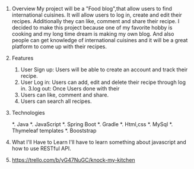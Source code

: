 

1. Overview
    My project will be a "Food blog",that allow users to find international
    cuisines. It will allow users to log in, create and edit their recipes.
    Additionally they can like, comment and share their recipe. I decided to make this
    project because one of my favorite hobby is cooking and my long time
    dream is making my own blog. And also people can get knowledge of
    international cuisines and it will be a great platform to come up
    with their recipes.

2. Features

    1. User Sign up: Users will be able to create an account and track their
     recipe.
    2. User Log in: Users can add, edit and delete their recipe through log in.
    3.log out: Once Users done with their
    3. Users can like, comment and share.
    4. Users can search all recipes.

3. Technologies

    *. Java
    *. JavaScript
    *. Spring Boot
    *. Gradle
    *. Html,css
    *. MySql
    *. Thymeleaf templates
    *. Booststrap


4. What I'll Have to Learn
    I'll have to learn something about javascript and how to use RESTful API.

5.   https://trello.com/b/yG47NuGC/knock-my-kitchen